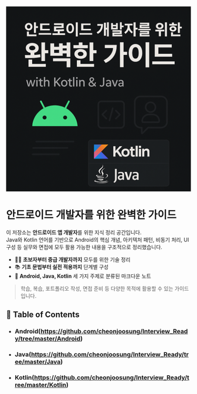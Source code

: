 ![main_image](./_assets/main.png)

# 안드로이드 개발자를 위한 완벽한 가이드

이 저장소는 **안드로이드 앱 개발자**를 위한 지식 정리 공간입니다.  
Java와 Kotlin 언어를 기반으로 Android의 핵심 개념, 아키텍처 패턴, 비동기 처리, UI 구성 등 
실무와 면접에 모두 활용 가능한 내용을 구조적으로 정리했습니다.

- 👨‍💻 **초보자부터 중급 개발자까지** 모두를 위한 기술 정리
- 📚 **기초 문법부터 실전 적용까지** 단계별 구성
- 🧩 **Android, Java, Kotlin** 세 가지 주제로 분류된 마크다운 노트

> 학습, 복습, 포트폴리오 작성, 면접 준비 등 다양한 목적에 활용할 수 있는 가이드입니다.


## 📝 Table of Contents

- ### Android(https://github.com/cheonjoosung/Interview_Ready/tree/master/Android)
- ### Java(https://github.com/cheonjoosung/Interview_Ready/tree/master/Java)
- ### Kotlin(https://github.com/cheonjoosung/Interview_Ready/tree/master/Kotlin)